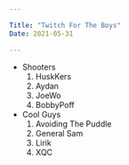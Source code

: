 ```yaml
---

Title: "Twitch For The Boys"
Date: 2021-05-31

---
```

* Shooters
    1. HuskKers
    2. Aydan
    3. JoeWo
    4. BobbyPoff
* Cool Guys
    1. Avoiding The Puddle
    2. General Sam
    3. Lirik
    4. XQC
  
